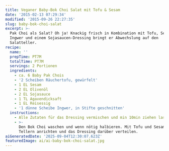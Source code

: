 ```yaml
---
title: Veganer Baby-Bok Choi Salat mit Tofu & Sesam
date: '2015-02-13 07:29:34'
modified: '2015-09-26 22:27:35'
slug: baby-bok-choi-salat
excerpt: >-
  Pak Choi als Salat? Oh ja! Knackig frisch in Kombination mit Tofu, Sesam,
  Ingwer und einem Sojasaucen-Dressing bringt er Abwechslung auf den
  Salatteller.
recipe:
  name: ''
  prepTime: PT7M
  totalTime: PT7M
  servings: 2 Portionen
  ingredients:
    - ca. 6 Baby Pak Chois
    - '2 Scheiben Räuchertofu, gewürfelt'
    - 1 EL Sesam
    - 2 EL Olivenöl
    - 2 EL Sojasauce
    - 1 TL Agavendicksaft
    - 1 EL Reisessig
    - '1 dünne Scheibe Ingwer, in Stifte geschnitten'
  instructions:
    - Alle Zutaten für das Dressing vermischen und min 10min ziehen lassen.
    - >-
      Den Bok Choi waschen und wenn nötig halbieren. Mit Tofu und Sesam auf zwei
      Tellern anrichten und das Dressing darüber verteilen.
aiGeneratedDate: '2025-09-04T12:30:07.623Z'
featuredImage: ai/ai-baby-bok-choi-salat.jpg
---
```


